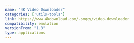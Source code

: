 ```yaml
---
name: "4K Video Downloader"
categories: ['utils-tools']
link: https://www.4kdownload.com/-smqgy/video-downloader
compatibility: emulation
versionFrom: "1.3"
type: applications
---
```


